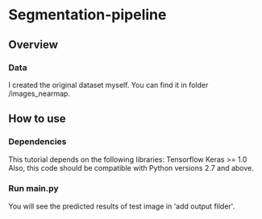 # Segmentation-pipeline
## Overview
### Data
I created the original dataset myself.
You can find it in folder /images_nearmap.

## How to use
### Dependencies
This tutorial depends on the following libraries:
Tensorflow
Keras >= 1.0
Also, this code should be compatible with Python versions 2.7 and above.

### Run main.py
You will see the predicted results of test image in 'add output filder'. 
